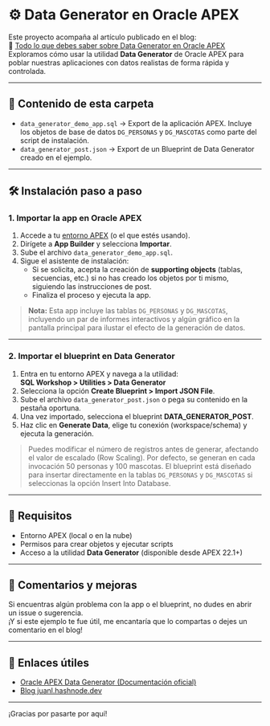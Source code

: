 # ⚙️ Data Generator en Oracle APEX

Este proyecto acompaña al artículo publicado en el blog:  
📖 [Todo lo que debes saber sobre Data Generator en Oracle APEX](https://juanl.hashnode.dev/tu-url-final-aqui)  
Exploramos cómo usar la utilidad **Data Generator** de Oracle APEX para poblar nuestras aplicaciones con datos realistas de forma rápida y controlada.

---

## 📁 Contenido de esta carpeta

- `data_generator_demo_app.sql` → Export de la aplicación APEX. Incluye los objetos de base de datos `DG_PERSONAS` y `DG_MASCOTAS` como parte del script de instalación.
- `data_generator_post.json` → Export de un Blueprint de Data Generator creado en el ejemplo.

---

## 🛠️ Instalación paso a paso

### 1. Importar la app en Oracle APEX

1. Accede a tu [entorno APEX](https://apex.oracle.com/) (o el que estés usando).
2. Dirígete a **App Builder** y selecciona **Importar**.
3. Sube el archivo `data_generator_demo_app.sql`.
4. Sigue el asistente de instalación:
   - Si se solicita, acepta la creación de **supporting objects** (tablas, secuencias, etc.) si no has creado los objetos por ti mismo, siguiendo las instrucciones de post.
   - Finaliza el proceso y ejecuta la app.

> **Nota:** Esta app incluye las tablas `DG_PERSONAS` y `DG_MASCOTAS`, incluyendo un par de informes interactivos y algún gráfico en la pantalla principal para ilustar el efecto de la generación de datos.

---

### 2. Importar el blueprint en Data Generator

1. Entra en tu entorno APEX y navega a la utilidad:  
   **SQL Workshop > Utilities > Data Generator**
2. Selecciona la opción **Create Blueprint > Import JSON File**.
3. Sube el archivo `data_generator_post.json` o pega su contenido en la pestaña oportuna.
4. Una vez importado, selecciona el blueprint **DATA_GENERATOR_POST**.
5. Haz clic en **Generate Data**, elige tu conexión (workspace/schema) y ejecuta la generación.

> Puedes modificar el número de registros antes de generar, afectando el valor de escalado (Row Scaling). Por defecto, se generan en cada invocación 50 personas y 100 mascotas. El blueprint está diseñado para insertar directamente en la tablas `DG_PERSONAS` y `DG_MASCOTAS` si seleccionas la opción Insert Into Database.

---

## 📌 Requisitos

- Entorno APEX (local o en la nube)
- Permisos para crear objetos y ejecutar scripts
- Acceso a la utilidad **Data Generator** (disponible desde APEX 22.1+)

---

## 💬 Comentarios y mejoras

Si encuentras algún problema con la app o el blueprint, no dudes en abrir un issue o sugerencia.  
¡Y si este ejemplo te fue útil, me encantaría que lo compartas o dejes un comentario en el blog!

---

## 📎 Enlaces útiles

- [Oracle APEX Data Generator (Documentación oficial)](https://docs.oracle.com/en/database/oracle/apex/24.2/aeutl/using-data-generator.html)
- [Blog juanl.hashnode.dev](https://juanl.hashnode.dev/)

---

¡Gracias por pasarte por aquí!
